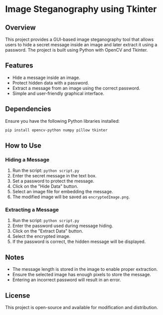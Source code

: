 # Image Steganography using Tkinter

## Overview
This project provides a GUI-based image steganography tool that allows users to hide a secret message inside an image and later extract it using a password. The project is built using Python with OpenCV and Tkinter.

## Features
- Hide a message inside an image.
- Protect hidden data with a password.
- Extract a message from an image using the correct password.
- Simple and user-friendly graphical interface.

## Dependencies
Ensure you have the following Python libraries installed:
```sh
pip install opencv-python numpy pillow tkinter
```

## How to Use
### Hiding a Message
1. Run the script: `python script.py`
2. Enter the secret message in the text box.
3. Set a password to protect the message.
4. Click on the "Hide Data" button.
5. Select an image file for embedding the message.
6. The modified image will be saved as `encryptedImage.png`.

### Extracting a Message
1. Run the script: `python script.py`
2. Enter the password used during message hiding.
3. Click on the "Extract Data" button.
4. Select the encrypted image.
5. If the password is correct, the hidden message will be displayed.

## Notes
- The message length is stored in the image to enable proper extraction.
- Ensure the selected image has enough pixels to store the message.
- Entering an incorrect password will result in an error.

## License
This project is open-source and available for modification and distribution.

